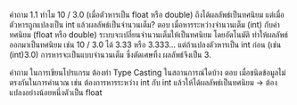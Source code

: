 คำถาม
1.1 ทำไม 10 / 3.0 (เมื่อตัวหารเป็น float หรือ double) ถึงได้ผลลัพธ์เป็นทศนิยม แต่เมื่อตัวหารถูกแปลงเป็น int แล้วผลลัพธ์เป็นจำนวนเต็ม?
ตอบ เมื่อหารระหว่างจำนวนเต็ม (int) กับค่าทศนิยม (float หรือ double) ระบบจะเปลี่ยนจำนวนเต็มให้เป็นทศนิยม
โดยอัตโนมัติ ทำให้ผลลัพธ์ออกมาเป็นทศนิยม เช่น 10 / 3.0 ได้ 3.33 หรือ 3.333... แต่ถ้าแปลงตัวหารเป็น int ก่อน 
(เช่น (int)3.0) การหารจะเป็นแบบจำนวนเต็ม ซึ่งตัดเศษทิ้ง ผลลัพธ์จึงเป็น 3.

คำถาม
ในการเขียนโปรแกรม ต้องทำ Type Casting ในสถานการณ์ใดบ้าง
ตอบ เมื่อชนิดข้อมูลไม่ตรงกันในการคำนวณ
เช่น ต้องการหารระหว่าง int กับ int แล้วให้ได้ผลลัพธ์เป็นทศนิยม → ต้องแปลงอย่างน้อยหนึ่งตัวเป็น float








